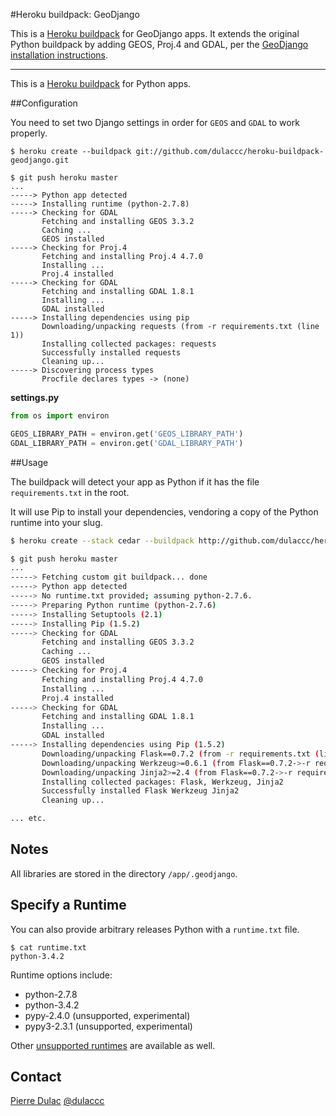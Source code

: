 #Heroku buildpack: GeoDjango

This is a [Heroku buildpack](http://devcenter.heroku.com/articles/buildpacks) for GeoDjango apps.
It extends the original Python buildpack by adding GEOS, Proj.4 and GDAL, per the [GeoDjango installation
instructions](https://docs.djangoproject.com/en/dev/ref/contrib/gis/install/).

---

This is a [Heroku buildpack](http://devcenter.heroku.com/articles/buildpacks) for Python apps.

##Configuration

You need to set two Django settings in order for `GEOS` and `GDAL` to work properly.

    $ heroku create --buildpack git://github.com/dulaccc/heroku-buildpack-geodjango.git

    $ git push heroku master
    ...
    -----> Python app detected
    -----> Installing runtime (python-2.7.8)
    -----> Checking for GDAL
           Fetching and installing GEOS 3.3.2
           Caching ...
           GEOS installed
    -----> Checking for Proj.4
           Fetching and installing Proj.4 4.7.0
           Installing ...
           Proj.4 installed
    -----> Checking for GDAL
           Fetching and installing GDAL 1.8.1
           Installing ...
           GDAL installed
    -----> Installing dependencies using pip
           Downloading/unpacking requests (from -r requirements.txt (line 1))
           Installing collected packages: requests
           Successfully installed requests
           Cleaning up...
    -----> Discovering process types
           Procfile declares types -> (none)

**settings.py**

```python
from os import environ

GEOS_LIBRARY_PATH = environ.get('GEOS_LIBRARY_PATH')
GDAL_LIBRARY_PATH = environ.get('GDAL_LIBRARY_PATH')
```

##Usage

The buildpack will detect your app as Python if it has the file `requirements.txt` in the root.

It will use Pip to install your dependencies, vendoring a copy of the Python runtime into your slug.

```sh
$ heroku create --stack cedar --buildpack http://github.com/dulaccc/heroku-buildpack-geodjango/

$ git push heroku master
...
-----> Fetching custom git buildpack... done
-----> Python app detected
-----> No runtime.txt provided; assuming python-2.7.6.
-----> Preparing Python runtime (python-2.7.6)
-----> Installing Setuptools (2.1)
-----> Installing Pip (1.5.2)
-----> Checking for GDAL
       Fetching and installing GEOS 3.3.2
       Caching ...
       GEOS installed
-----> Checking for Proj.4
       Fetching and installing Proj.4 4.7.0
       Installing ...
       Proj.4 installed
-----> Checking for GDAL
       Fetching and installing GDAL 1.8.1
       Installing ...
       GDAL installed
-----> Installing dependencies using Pip (1.5.2)
       Downloading/unpacking Flask==0.7.2 (from -r requirements.txt (line 1))
       Downloading/unpacking Werkzeug>=0.6.1 (from Flask==0.7.2->-r requirements.txt (line 1))
       Downloading/unpacking Jinja2>=2.4 (from Flask==0.7.2->-r requirements.txt (line 1))
       Installing collected packages: Flask, Werkzeug, Jinja2
       Successfully installed Flask Werkzeug Jinja2
       Cleaning up...

... etc.
```

## Notes

All libraries are stored in the directory `/app/.geodjango`.

## Specify a Runtime

You can also provide arbitrary releases Python with a `runtime.txt` file.

    $ cat runtime.txt
    python-3.4.2

Runtime options include:

- python-2.7.8
- python-3.4.2
- pypy-2.4.0 (unsupported, experimental)
- pypy3-2.3.1 (unsupported, experimental)

Other [unsupported runtimes](https://github.com/kennethreitz/python-versions/tree/master/formula) are available as well.

## Contact

[Pierre Dulac](http://github.com/dulaccc)
[@dulaccc](https://twitter.com/dulaccc)
